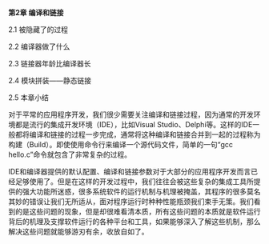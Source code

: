 **第2章 编译和链接**

2.1 被隐藏了的过程

2.2 编译器做了什么

2.3 链接器年龄比编译器长

2.4 模块拼装——静态链接

2.5 本章小结

对于平常的应用程序开发，我们很少需要关注编译和链接过程，因为通常的开发环境都是流行的集成开发环境（IDE），比如Visual Studio、Delphi等。这样的IDE一般都将编译和链接的过程一步完成，通常将这种编译和链接合并到一起的过程称为构建（Build）。即使使用命令行来编译一个源代码文件，简单的一句“gcc hello.c”命令就包含了非常复杂的过程。

IDE和编译器提供的默认配置、编译和链接参数对于大部分的应用程序开发而言已经足够使用了。但是在这样的开发过程中，我们往往会被这些复杂的集成工具所提供的强大功能所迷惑，很多系统软件的运行机制与机理被掩盖，其程序的很多莫名其妙的错误让我们无所适从，面对程序运行时种种性能瓶颈我们束手无策。我们看到的是这些问题的现象，但是却很难看清本质，所有这些问题的本质就是软件运行背后的机理及支撑软件运行的各种平台和工具，如果能够深入了解这些机制，那么解决这些问题就能够游刃有余，收放自如了。